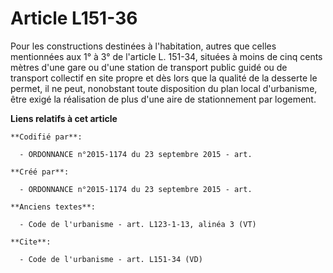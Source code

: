 # Article L151-36

Pour les constructions destinées à l'habitation, autres que celles mentionnées aux 1° à 3° de l'article L. 151-34, situées à
moins de cinq cents mètres d'une gare ou d'une station de transport public guidé ou de transport collectif en site propre et
dès lors que la qualité de la desserte le permet, il ne peut, nonobstant toute disposition du plan local d'urbanisme, être
exigé la réalisation de plus d'une aire de stationnement par logement.

**Liens relatifs à cet article**

	**Codifié par**:

	  - ORDONNANCE n°2015-1174 du 23 septembre 2015 - art.

	**Créé par**:

	  - ORDONNANCE n°2015-1174 du 23 septembre 2015 - art.

	**Anciens textes**:

	  - Code de l'urbanisme - art. L123-1-13, alinéa 3 (VT)

	**Cite**:

	  - Code de l'urbanisme - art. L151-34 (VD)
